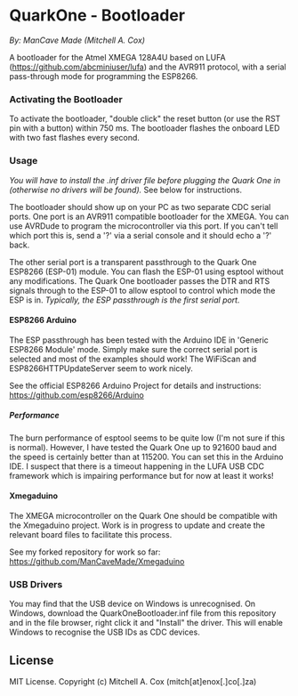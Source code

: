 # QuarkOne - Bootloader
*By: ManCave Made (Mitchell A. Cox)*

A bootloader for the Atmel XMEGA 128A4U based on LUFA (https://github.com/abcminiuser/lufa) and the AVR911 protocol, with a serial pass-through mode for programming the ESP8266.

### Activating the Bootloader

To activate the bootloader, "double click" the reset button (or use the RST pin with a button) within 750 ms. The bootloader flashes the onboard LED with two fast flashes every second. 

### Usage

*You will have to install the .inf driver file before plugging the Quark One in (otherwise no drivers will be found).* See below for instructions.

The bootloader should show up on your PC as two separate CDC serial ports. One port is an AVR911 compatible bootloader for the XMEGA. You can use AVRDude to program the microcontroller via this port. If you can't tell which port this is, send a '?' via a serial console and it should echo a '?' back.

The other serial port is a transparent passthrough to the Quark One ESP8266 (ESP-01) module. You can flash the ESP-01 using esptool without any modifications. The Quark One bootloader passes the DTR and RTS signals through to the ESP-01 to allow esptool to control which mode the ESP is in. *Typically, the ESP passthrough is the first serial port.*

#### ESP8266 Arduino

The ESP passthrough has been tested with the Arduino IDE in 'Generic ESP8266 Module' mode. Simply make sure the correct serial port is selected and most of the examples should work! The WiFiScan and ESP8266HTTPUpdateServer seem to work nicely.

See the official ESP8266 Arduino Project for details and instructions: https://github.com/esp8266/Arduino

##### Performance

The burn performance of esptool seems to be quite low (I'm not sure if this is normal). However, I have tested the Quark One up to 921600 baud and the speed is certainly better than at 115200. You can set this in the Arduino IDE. I suspect that there is a timeout happening in the LUFA USB CDC framework which is impairing performance but for now at least it works!

#### Xmegaduino

The XMEGA microcontroller on the Quark One should be compatible with the Xmegaduino project. Work is in progress to update and create the relevant board files to facilitate this process. 

See my forked repository for work so far: https://github.com/ManCaveMade/Xmegaduino


### USB Drivers
You may find that the USB device on Windows is unrecognised. On Windows, download the QuarkOneBootloader.inf file from this repository and in the file browser, right click it and "Install" the driver. This will enable Windows to recognise the USB IDs as CDC devices.

## License

MIT License. Copyright (c) Mitchell A. Cox (mitch[at]enox[.]co[.]za)
